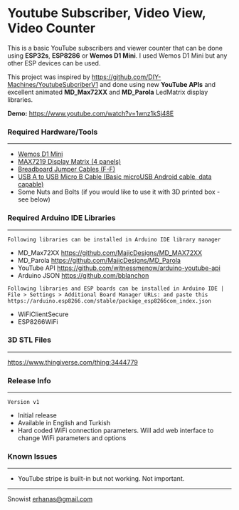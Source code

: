 # Youtube Subscriber, Video View, Video Counter
This is a basic YouTube subscribers and viewer counter that can be done using **ESP32s**, **ESP8286** or **Wemos D1 Mini**. I used Wemos D1 Mini but any other ESP devices can be used.

This project was inspired by https://github.com/DIY-Machines/YoutubeSubcriberV1 and done using new **YouTube APIs** and excellent animated **MD_Max72XX** and **MD_Parola** LedMatrix display libraries.

**Demo:** https://www.youtube.com/watch?v=1wnz1kSj48E

### Required Hardware/Tools
---
- [Wemos D1 Mini](https://s.click.aliexpress.com/e/_dYzhfhp)
- [MAX7219 Display Matrix (4 panels)](https://s.click.aliexpress.com/e/_d7a2q6f)
- [Breadboard Jumper Cables (F-F)](https://s.click.aliexpress.com/e/_d8bPAfh)
- [USB A to USB Micro B Cable (Basic microUSB Android cable, data capable)](https://s.click.aliexpress.com/e/_dVc8zCP)
- Some Nuts and Bolts (if you would like to use it with 3D printed box - see below)

### Required Arduino IDE Libraries
---
`Following libraries can be installed in Arduino IDE library manager`
- MD_Max72XX https://github.com/MajicDesigns/MD_MAX72XX
- MD_Parola https://github.com/MajicDesigns/MD_Parola
- YouTube API https://github.com/witnessmenow/arduino-youtube-api
- Arduino JSON https://github.com/bblanchon

`Following libraries and ESP boards can be installed in Arduino IDE | File > Settings > Additional Board Manager URLs:
and paste this https://arduino.esp8266.com/stable/package_esp8266com_index.json`
- WiFiClientSecure
- ESP8266WiFi

### 3D STL Files
---
https://www.thingiverse.com/thing:3444779

### Release Info
----------
`Version v1`
- Initial release
- Available in English and Turkish
- Hard coded WiFi connection parameters. Will add web interface to change WiFi parameters and options

### Known Issues
------
- YouTube stripe is built-in but not working. Not important.

---------
Snowist erhanas@gmail.com
